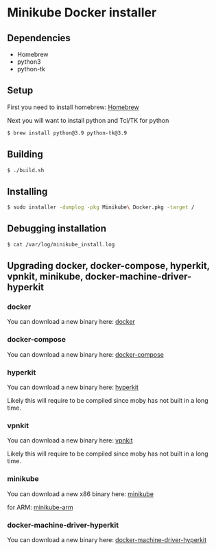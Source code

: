# Minikube Docker installer
## Dependencies
- Homebrew
- python3
- python-tk

## Setup
First you need to install homebrew: [Homebrew](https://brew.sh/)

Next you will want to install python and Tcl/TK for python
```bash
$ brew install python@3.9 python-tk@3.9 
```

## Building
```bash
$ ./build.sh
```

## Installing
```bash
$ sudo installer -dumplog -pkg Minikube\ Docker.pkg -target /
```

## Debugging installation
```bash
$ cat /var/log/minikube_install.log
```

## Upgrading docker, docker-compose, hyperkit, vpnkit, minikube, docker-machine-driver-hyperkit 
### docker
You can download a new binary here: [docker](https://download.docker.com/mac/static/stable/)
### docker-compose
You can download a new binary here: [docker-compose](https://github.com/docker/compose/releases)
### hyperkit
You can download a new binary here: [hyperkit](https://github.com/moby/hyperkit)

Likely this will require to be compiled since moby has not built in a long time.
### vpnkit
You can download a new binary here: [vpnkit](https://github.com/moby/vpnkit)

Likely this will require to be compiled since moby has not built in a long time.
### minikube
You can download a new x86 binary here: [minikube](https://storage.googleapis.com/minikube/releases/latest/minikube-darwin-amd64)

for ARM: [minikube-arm](https://storage.googleapis.com/minikube/releases/latest/minikube-darwin-arm64)
### docker-machine-driver-hyperkit
You can download a new binary here: [docker-machine-driver-hyperkit](https://github.com/machine-drivers/docker-machine-driver-hyperkit/releases)